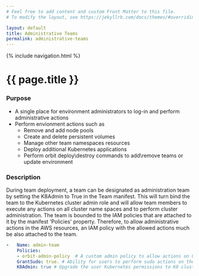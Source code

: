 ```yaml
---
# Feel free to add content and custom Front Matter to this file.
# To modify the layout, see https://jekyllrb.com/docs/themes/#overriding-theme-defaults

layout: default
title: Administrative Teams
permalink: administrative-teams
---
```

{% include navigation.html %}
# {{ page.title }}
### Purpose

- A single place for environment administrators to log-in and perform administrative actions
- Perform envionment actions such as
  - Remove and add node pools
  - Create and delete persistent volumes
  - Manage other team namespaces resources
  - Deploy additional Kubernetes applications
  - Perform orbit deploy\destroy commands to add\remove teams or update environment

### Description
During team deployment, a team can be designated as administration team by setting the K8Admin to True in the Team manifest.  This will turn bind the team to the Kubernetes cluster admin role and will allow team members to execute any actions on all cluster name spaces and to perform cluster administration. The team is bounded to the IAM policies that are attached to it by the manifest 'Policies' property. Therefore, to allow administrative actions in the AWS resources, an IAM policy with the allowed actions much be also attached to the team.

```yaml
-   Name: admin-team
    Policies:
    - orbit-admin-policy  # A custom admin policy to allow actions on Orbit resources in the AWS cloud
    GrantSudo: true. # Ability for users to perform sudo actions on their notebooks and containers
    K8Admin: true # Upgrade the user Kubernetes permissions to K8 cluster admin
```
